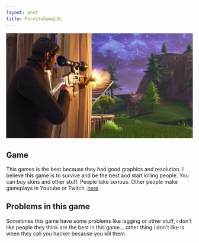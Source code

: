 ```yaml
---
layout: post
title: ForniteGameLOL
---
```


![Fornitelol](/images/fornitepos-2.jpg)

## Game
This games is the best because they had good graphics and resolution. I believe this game is to survive and be the best and start killing people. You can buy skins and other stuff. People take serious. Other people make gameplays in Youtube or Twitch.
[here](https://www.miniclip.com/games/fortnite-battle-royale/en/).


## Problems in this game
Sometimes this game have some problems like lagging or other stuff, i don't like people they think are the best in this game… other thing i don't like is when they call you hacker because you kill them.
